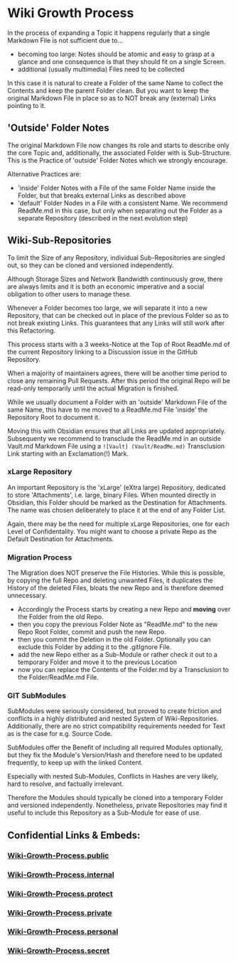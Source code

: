 # Wiki Growth Process
In the process of expanding a Topic it happens regularly that a single Markdown File is not sufficient due to...
- becoming too large: Notes should be atomic and easy to grasp at a glance and one consequence is that they should fit on a single Screen. 
- additional (usually multimedia) Files need to be collected 

In this case it is natural to create a Folder of the same Name to collect the Contents and keep the parent Folder clean. 
But you want to keep the original Markdown File in place so as to NOT break any (external) Links pointing to it. 

## 'Outside' Folder Notes 
The original Markdown File now changes its role and starts to describe only the core Topic 
and, additionally, the associated Folder with is Sub-Structure. 
This is the Practice of 'outside' Folder Notes which we strongly encourage. 

Alternative Practices are: 
- 'inside' Folder Notes with a File of the same Folder Name inside the Folder, but that breaks external Links as described above 
- 'default' Folder Nodes in a File with a consistent Name. We recommend ReadMe.md in this case, 
  but only when separating out the Folder as a separate Repository (described in the next evolution step)

## Wiki-Sub-Repositories 
To limit the Size of any Repository, individual Sub-Repositories are singled out,
so they can be cloned and versioned independently. 

Although Storage Sizes and Network Bandwidth continuously grow, there are always limits 
and it is both an economic imperative and a social obligation to other users to manage these. 

Whenever a Folder becomes too large, we will separate it into a new Repository,
that can be checked out in place of the previous Folder so as to not break existing Links. 
This guarantees that any Links will still work after this Refactoring. 

This process starts with a 3 weeks-Notice at the Top of Root ReadMe.md of the current Repository
linking to a Discussion issue in the GitHub Repository. 

When a majority of maintainers agrees, there will be another time period to close any remaining Pull Requests.
After this period the original Repo will be read-only temporarily until the actual Migration is finished. 

While we usually document a Folder with an 'outside' Markdown File of the same Name, 
this have to me moved to a ReadMe.md File 'inside' the Repository Root to document it.

Moving this with Obsidian ensures that all Links are updated appropriately. 
Subsequenty we recommend to transclude the ReadMe.md in an outside Vault.md Markdown File
using a `![Vault] (Vault/ReadMe.md)` Transclusion Link starting with an Exclamation(!) Mark.

### xLarge Repository
An important Repository is the 'xLarge' (eXtra large) Repository, dedicated to store 'Attachments', i.e. large, binary Files. 
When mounted directly in Obsidian, this Folder should be marked as the Destination for Attachments.
The name was chosen deliberately to place it at the end of any Folder List.

Again, there may be the need for multiple xLarge Repositories, one for each Level of Confidentality.
You might want to choose a private Repo as the Default Destination for Attachments.

### Migration Process
The Migration does NOT preserve the File Histories. While this is possible, by copying the full Repo and deleting unwanted Files,
it duplicates the History of the deleted Files, bloats the new Repo and is therefore deemed unnecessary. 
- Accordingly the Process starts by creating a new Repo and **moving** over the Folder from the old Repo. 
- then you copy the previous Folder Note as "ReadMe.md" to the new Repo Root Folder, commit and push the new Repo.
- then you commit the Deletion in the old Folder. Optionally you can exclude this Folder by adding it to the .gitIgnore File.
- add the new Repo either as a Sub-Module or rather check it out to a temporary Folder and move it to the previous Location
- now you can replace the Contents of the Folder.md by a Transclusion to the Folder/ReadMe.md File.


### GIT SubModules 
SubModules were seriously considered, but proved to create friction and conflicts in a highly distributed and nested System of Wiki-Repositories. 
Additionally, there are no strict compatibility requirements needed for Text as is the case for e.g. Source Code. 

SubModules offer the Benefit of including all required Modules optionally, 
but they fix the Module's Version/Hash and therefore need to be updated frequently, to keep up with the linked Content. 

Especially with nested Sub-Modules, Conflicts in Hashes are very likely, hard to resolve, and factually irrelevant. 

Therefore the Modules should typically be cloned into a temporary Folder and versioned independently. 
Nonetheless, private Repositories may find it useful to include this Repository as a Sub-Module for ease of use. 



## Confidential Links & Embeds: 

### [Wiki-Growth-Process.public](/_public/Wiki-Growth-Process.public.md) 

### [Wiki-Growth-Process.internal](/_internal/Wiki-Growth-Process.internal.md) 

### [Wiki-Growth-Process.protect](/_protect/Wiki-Growth-Process.protect.md) 

### [Wiki-Growth-Process.private](/_private/Wiki-Growth-Process.private.md) 

### [Wiki-Growth-Process.personal](/_personal/Wiki-Growth-Process.personal.md) 

### [Wiki-Growth-Process.secret](/_secret/Wiki-Growth-Process.secret.md)

